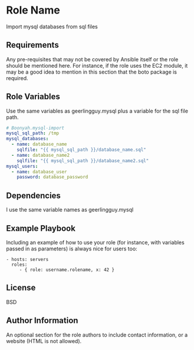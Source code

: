 Role Name
=========

Import mysql databases from sql files

Requirements
------------

Any pre-requisites that may not be covered by Ansible itself or the role should be mentioned here. For instance, if the role uses the EC2 module, it may be a good idea to mention in this section that the boto package is required.

Role Variables
--------------

Use the same variables as geerlingguy.mysql plus a variable for the sql file path.

```yaml
# Boonyah.mysql-import
mysql_sql_path: /tmp
mysql_databases:
  - name: database_name
    sqlfile: "{{ mysql_sql_path }}/database_name.sql"
  - name: database_name2
    sqlfile: "{{ mysql_sql_path }}/database_name2.sql"
mysql_users:
  - name: database_user 
    password: database_password
```

Dependencies
------------

I use the same variable names as geerlingguy.mysql

Example Playbook
----------------

Including an example of how to use your role (for instance, with variables passed in as parameters) is always nice for users too:

    - hosts: servers
      roles:
         - { role: username.rolename, x: 42 }

License
-------

BSD

Author Information
------------------

An optional section for the role authors to include contact information, or a website (HTML is not allowed).
